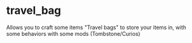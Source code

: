 # travel_bag
Allows you to craft some items "Travel bags" to store your items in, with some behaviors with some mods (Tombstone/Curios)
